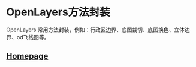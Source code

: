 # OpenLayers方法封装

OpenLayers 常用方法封装，例如：行政区边界、底图裁切、底图换色、立体边界、od飞线图等。

## [Homepage](https://huaiyinhcy.github.io/npm-packages/pages/simple-map.html)
